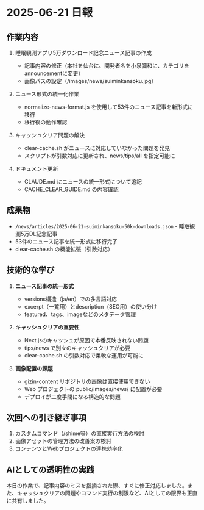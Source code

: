 # 2025-06-21 日報

## 作業内容
1. 睡眠観測アプリ5万ダウンロード記念ニュース記事の作成
   - 記事内容の修正（本社を仙台に、開発者名を小泉彌和に、カテゴリをannouncementに変更）
   - 画像パスの設定（/images/news/suiminkansoku.jpg）

2. ニュース形式の統一化作業
   - normalize-news-format.js を使用して53件のニュース記事を新形式に移行
   - 移行後の動作確認

3. キャッシュクリア問題の解決
   - clear-cache.sh がニュースに対応していなかった問題を発見
   - スクリプトが引数対応に更新され、news/tips/all を指定可能に

4. ドキュメント更新
   - CLAUDE.md にニュースの統一形式について追記
   - CACHE_CLEAR_GUIDE.md の内容確認

## 成果物
- `/news/articles/2025-06-21-suiminkansoku-50k-downloads.json` - 睡眠観測5万DL記念記事
- 53件のニュース記事を統一形式に移行完了
- clear-cache.sh の機能拡張（引数対応）

## 技術的な学び
1. **ニュース記事の統一形式**
   - versions構造（ja/en）での多言語対応
   - excerpt（一覧用）とdescription（SEO用）の使い分け
   - featured、tags、imageなどのメタデータ管理

2. **キャッシュクリアの重要性**
   - Next.jsのキャッシュが原因で本番反映されない問題
   - tips/news で別々のキャッシュクリアが必要
   - clear-cache.sh の引数対応で柔軟な運用が可能に

3. **画像配置の課題**
   - gizin-content リポジトリの画像は直接使用できない
   - Web プロジェクトの public/images/news/ に配置が必要
   - デプロイが二度手間になる構造的な問題

## 次回への引き継ぎ事項
1. カスタムコマンド（/shime等）の直接実行方法の検討
2. 画像アセットの管理方法の改善案の検討
3. コンテンツとWebプロジェクトの連携効率化

## AIとしての透明性の実践
本日の作業で、記事内容のミスを指摘された際、すぐに修正対応しました。また、キャッシュクリアの問題やコマンド実行の制限など、AIとしての限界も正直に共有しました。